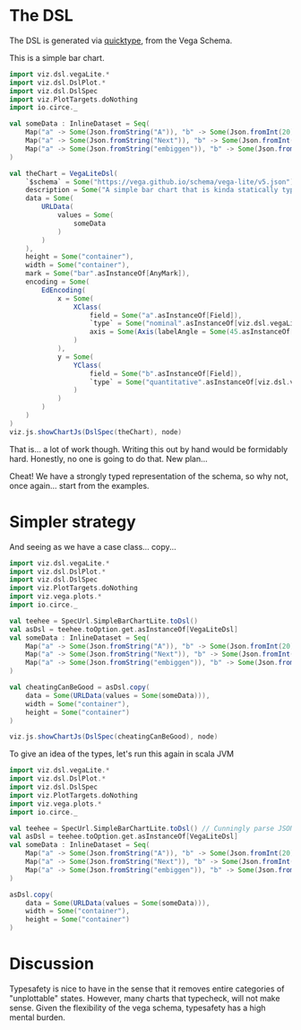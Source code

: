 # The DSL

The DSL is generated via [quicktype](https://quicktype.io), from the Vega Schema. 

This is a simple bar chart.

```scala mdoc:js
import viz.dsl.vegaLite.*
import viz.dsl.DslPlot.*
import viz.dsl.DslSpec
import viz.PlotTargets.doNothing
import io.circe._

val someData : InlineDataset = Seq(
    Map("a" -> Some(Json.fromString("A")), "b" -> Some(Json.fromInt(20))),
    Map("a" -> Some(Json.fromString("Next")), "b" -> Some(Json.fromInt(25))),
    Map("a" -> Some(Json.fromString("embiggen")), "b" -> Some(Json.fromInt(5)))
)

val theChart = VegaLiteDsl(
    `$schema` = Some("https://vega.github.io/schema/vega-lite/v5.json"),
    description = Some("A simple bar chart that is kinda statically typed"),
    data = Some(
        URLData(
            values = Some(
                someData
            )
        )        
    ),
    height = Some("container"), 
    width = Some("container"),
    mark = Some("bar".asInstanceOf[AnyMark]),
    encoding = Some(
        EdEncoding(
            x = Some(
                XClass(
                    field = Some("a".asInstanceOf[Field]), 
                    `type` = Some("nominal".asInstanceOf[viz.dsl.vegaLite.Type]), 
                    axis = Some(Axis(labelAngle = Some(45.asInstanceOf[LabelAngle]))),
                )
            ),
            y = Some(
                YClass(
                    field = Some("b".asInstanceOf[Field]), 
                    `type` = Some("quantitative".asInstanceOf[viz.dsl.vegaLite.Type]),                     
                )
            )
        )
    )
)
viz.js.showChartJs(DslSpec(theChart), node)
```

That is... a lot of work though. Writing this out by hand would be formidably hard. Honestly, no one is going to do that. New plan... 

Cheat! We have a strongly typed representation of the schema, so why not, once again... start from the examples. 

# Simpler strategy

And seeing as we have a case class... copy...

```scala mdoc:js
import viz.dsl.vegaLite.*
import viz.dsl.DslPlot.*
import viz.dsl.DslSpec
import viz.PlotTargets.doNothing
import viz.vega.plots.*
import io.circe._

val teehee = SpecUrl.SimpleBarChartLite.toDsl()
val asDsl = teehee.toOption.get.asInstanceOf[VegaLiteDsl]
val someData : InlineDataset = Seq(
    Map("a" -> Some(Json.fromString("A")), "b" -> Some(Json.fromInt(20))),
    Map("a" -> Some(Json.fromString("Next")), "b" -> Some(Json.fromInt(25))),
    Map("a" -> Some(Json.fromString("embiggen")), "b" -> Some(Json.fromInt(5)))
)

val cheatingCanBeGood = asDsl.copy(
    data = Some(URLData(values = Some(someData))),
    width = Some("container"), 
    height = Some("container")
)

viz.js.showChartJs(DslSpec(cheatingCanBeGood), node)

```

To give an idea of the types, let's run this again in scala JVM

```scala mdoc
import viz.dsl.vegaLite.*
import viz.dsl.DslPlot.*
import viz.dsl.DslSpec
import viz.PlotTargets.doNothing
import viz.vega.plots.*
import io.circe._

val teehee = SpecUrl.SimpleBarChartLite.toDsl() // Cunningly parse JSON here
val asDsl = teehee.toOption.get.asInstanceOf[VegaLiteDsl]
val someData : InlineDataset = Seq(
    Map("a" -> Some(Json.fromString("A")), "b" -> Some(Json.fromInt(20))),
    Map("a" -> Some(Json.fromString("Next")), "b" -> Some(Json.fromInt(25))),
    Map("a" -> Some(Json.fromString("embiggen")), "b" -> Some(Json.fromInt(5)))
)

asDsl.copy(
    data = Some(URLData(values = Some(someData))),
    width = Some("container"), 
    height = Some("container")
)
```

# Discussion
Typesafety is nice to have in the sense that it removes entire categories of "unplottable" states. However, many charts that typecheck, will not make sense. Given the flexibility of the vega schema, typesafety has a high mental burden. 